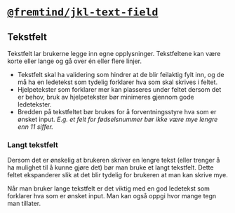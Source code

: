 # [`@fremtind/jkl-text-field`](https://fremtind.github.io/jokul/components/textfield/)

## Tekstfelt
Tekstfelt lar brukerne legge inn egne opplysninger. Tekstfeltene kan være korte eller lange og gå over én eller flere linjer.

- Tekstfelt skal ha validering som hindrer at de blir feilaktig fylt inn, og de må ha en ledetekst som tydelig forklarer hva som skal skrives i feltet.
- Hjelpetekster som forklarer mer kan plasseres under feltet dersom det er behov, bruk av hjelpetekster bør minimeres gjennom gode ledetekster.
- Bredden på tekstfeltet bør brukes for å forventningsstyre hva som er ønsket input. _E.g. et felt for fødselsnummer bør ikke være mye lengre enn 11 siffer._ 

### Langt tekstfelt
Dersom det er ønskelig at brukeren skriver en lengre tekst (eller trenger å ha mulighet til å kunne gjøre det) bør man bruke et langt tekstfelt. Dette feltet ekspanderer slik at det blir tydelig for brukeren at man kan skrive mye.

Når man bruker lange tekstfelt er det viktig med en god ledetekst som forklarer hva som er ønsket input. Man kan også oppgi hvor mange tegn man tillater.
